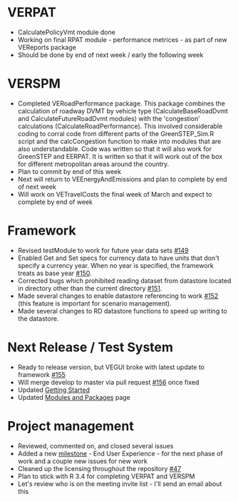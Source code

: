 # VERPAT
  - CalculatePolicyVmt module done
  - Working on final RPAT module - performance metrices - as part of new VEReports package
  - Should be done by end of next week / early the following week

# VERSPM
  - Completed VERoadPerformance package. This package combines the calculation of roadway DVMT by vehicle type (CalculateBaseRoadDvmt and CalculateFutureRoadDvmt modules) with the 'congestion' calculations (CalculateRoadPerformance). This involved considerable coding to corral code from different parts of the GreenSTEP_Sim.R script and the calcCongestion function to make into modules that are also understandable. Code was written so that it will also work for GreenSTEP and EERPAT. It is written so that it will work out of the box for different metropolitan areas around the country.
  - Plan to commit by end of this week
  - Next will return to VEEnergyAndEmissions and plan to complete by end of next week
  - Will work on VETravelCosts the final week of March and expect to complete by end of week

# Framework
  - Revised testModule to work for future year data sets [#149](https://github.com/gregorbj/VisionEval/issues/149)  
  - Enabled Get and Set specs for currency data to have units that don't specify a currency year. When no year is specified, the framework treats as base year [#150](https://github.com/gregorbj/VisionEval/issues/150).
  - Corrected bugs which prohibited reading dataset from datastore located in directory other than the current directory [#151](https://github.com/gregorbj/VisionEval/issues/151).
  - Made several changes to enable datastore referencing to work [#152](https://github.com/gregorbj/VisionEval/issues/152) (this feature is important for scenario management).
  - Made several changes to RD datastore functions to speed up writing to the datastore.

# Next Release / Test System
  - Ready to release version, but VEGUI broke with latest update to framework [#155](https://github.com/gregorbj/VisionEval/issues/155)  
  - Will merge develop to master via pull request [#156](https://github.com/gregorbj/VisionEval/pull/156) once fixed
  - Updated [Getting Started](https://github.com/gregorbj/VisionEval/wiki/Getting-Started)
  - Updated [Modules and Packages](https://github.com/gregorbj/VisionEval/wiki/Modules-and-Packages) page

# Project management
  - Reviewed, commented on, and closed several issues
  - Added a new [milestone](https://github.com/gregorbj/VisionEval/milestones) - End User Experience - for the next phase of work and a couple new issues for new work
  - Cleaned up the licensing throughout the repository [#47](https://github.com/gregorbj/VisionEval/issues/47)
  - Plan to stick with R 3.4 for completing VERPAT and VERSPM
  - Let's review who is on the meeting invite list - I'll send an email about this
